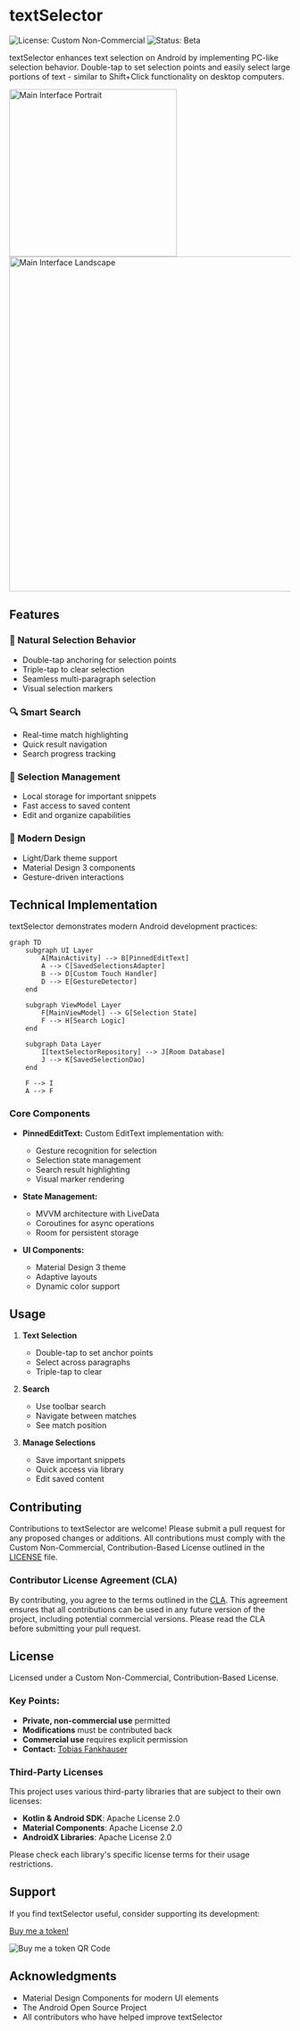 # textSelector

![License: Custom Non-Commercial](https://img.shields.io/badge/License-Custom%20Non--Commercial-red.svg)
![Status: Beta](https://img.shields.io/badge/Status-Beta-yellow.svg)

textSelector enhances text selection on Android by implementing PC-like selection behavior. Double-tap to set selection points and easily select large portions of text - similar to Shift+Click functionality on desktop computers.

<img src="images/portrait_dark.png" alt="Main Interface Portrait" width="300" />
<img src="images/landscape_light.png" alt="Main Interface Landscape" width="600" />

## Features

### 🎯 Natural Selection Behavior
- Double-tap anchoring for selection points
- Triple-tap to clear selection
- Seamless multi-paragraph selection
- Visual selection markers

### 🔍 Smart Search
- Real-time match highlighting
- Quick result navigation
- Search progress tracking

### 💾 Selection Management
- Local storage for important snippets
- Fast access to saved content
- Edit and organize capabilities

### 🎨 Modern Design
- Light/Dark theme support
- Material Design 3 components
- Gesture-driven interactions

## Technical Implementation

textSelector demonstrates modern Android development practices:

```mermaid
graph TD
    subgraph UI Layer
        A[MainActivity] --> B[PinnedEditText]
        A --> C[SavedSelectionsAdapter]
        B --> D[Custom Touch Handler]
        D --> E[GestureDetector]
    end

    subgraph ViewModel Layer
        F[MainViewModel] --> G[Selection State]
        F --> H[Search Logic]
    end

    subgraph Data Layer
        I[textSelectorRepository] --> J[Room Database]
        J --> K[SavedSelectionDao]
    end

    F --> I
    A --> F
```

### Core Components
- **PinnedEditText:** Custom EditText implementation with:
  - Gesture recognition for selection
  - Selection state management
  - Search result highlighting
  - Visual marker rendering

- **State Management:**
  - MVVM architecture with LiveData
  - Coroutines for async operations
  - Room for persistent storage

- **UI Components:**
  - Material Design 3 theme
  - Adaptive layouts
  - Dynamic color support

## Usage

1. **Text Selection**
   - Double-tap to set anchor points
   - Select across paragraphs
   - Triple-tap to clear

2. **Search**
   - Use toolbar search
   - Navigate between matches
   - See match position

3. **Manage Selections**
   - Save important snippets
   - Quick access via library
   - Edit saved content

## Contributing
Contributions to textSelector are welcome! Please submit a pull request for any proposed changes or additions. All contributions must comply with the Custom Non-Commercial, Contribution-Based License outlined in the [LICENSE](LICENSE.md) file.

### Contributor License Agreement (CLA)
By contributing, you agree to the terms outlined in the [CLA](CLA.md). This agreement ensures that all contributions can be used in any future version of the project, including potential commercial versions. Please read the CLA before submitting your pull request.

## License
Licensed under a Custom Non-Commercial, Contribution-Based License.

### Key Points:
- **Private, non-commercial use** permitted
- **Modifications** must be contributed back
- **Commercial use** requires explicit permission
- **Contact:** [Tobias Fankhauser](https://www.linkedin.com/in/tobias-fankhauser)

### Third-Party Licenses
This project uses various third-party libraries that are subject to their own licenses:
- **Kotlin & Android SDK**: Apache License 2.0
- **Material Components**: Apache License 2.0
- **AndroidX Libraries**: Apache License 2.0

Please check each library's specific license terms for their usage restrictions.

## Support
If you find textSelector useful, consider supporting its development:

[Buy me a token!](https://buymeacoffee.com/TobiFank)

![Buy me a token QR Code](images/buymeatokenqr.png)

## Acknowledgments
- Material Design Components for modern UI elements
- The Android Open Source Project
- All contributors who have helped improve textSelector
